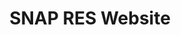 ---
rank: 12
role: "Web Dev"
type: web-dev
title: "SNAP RES Website"
image: "snaboitiz.jpg"
link: "snap-res.github.io"
bg-color: "2aa78f"
---